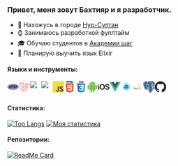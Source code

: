 ### Привет, меня зовут Бахтияр и я разработчик.

- 📍 Нахожусь в городе [Нур-Султан](https://www.google.com/maps/place/%D0%9D%D1%83%D1%80-%D0%A1%D1%83%D0%BB%D1%82%D0%B0%D0%BD)
- ⌚ Занимаюсь разработкой фуллтайм
- 🎓 Обучаю студентов в [Академии шаг](https://astana.itstep.org/)
- 🔮 Планирую выучить язык Elixir

#### Языки и инструменты:
<img align="left" width="26px" src="https://raw.githubusercontent.com/github/explore/ccc16358ac4530c6a69b1b80c7223cd2744dea83/topics/php/php.png" />
<img align="left" width="26px" src="https://raw.githubusercontent.com/github/explore/56a826d05cf762b2b50ecbe7d492a839b04f3fbf/topics/laravel/laravel.png" />
<img align="left" width="26px" src="https://github.com/dart-lang/site-shared/raw/master/src/_assets/image/flutter/icon/64.png" />
<img align="left" width="26px" src="https://raw.githubusercontent.com/dart-lang/site-shared/master/src/_assets/image/dart/logo/64.png" />
<img align="left" width="26px" src="https://raw.githubusercontent.com/github/explore/80688e429a7d4ef2fca1e82350fe8e3517d3494d/topics/javascript/javascript.png" />
<img align="left" width="26px" src="https://raw.githubusercontent.com/github/explore/80688e429a7d4ef2fca1e82350fe8e3517d3494d/topics/html/html.png" />
<img align="left" width="26px" src="https://raw.githubusercontent.com/github/explore/80688e429a7d4ef2fca1e82350fe8e3517d3494d/topics/css/css.png" />
<img align="left" width="26px" src="https://raw.githubusercontent.com/github/explore/80688e429a7d4ef2fca1e82350fe8e3517d3494d/topics/android/android.png" /> 
<img align="left" width="26px" src="https://raw.githubusercontent.com/github/explore/80688e429a7d4ef2fca1e82350fe8e3517d3494d/topics/ios/ios.png" /> 
<img align="left" width="26px" src="https://raw.githubusercontent.com/github/explore/80688e429a7d4ef2fca1e82350fe8e3517d3494d/topics/vue/vue.png" /> 
<img align="left" width="26px" src="https://raw.githubusercontent.com/github/explore/80688e429a7d4ef2fca1e82350fe8e3517d3494d/topics/webpack/webpack.png" /> 
<img align="left" width="26px" src="https://raw.githubusercontent.com/github/explore/80688e429a7d4ef2fca1e82350fe8e3517d3494d/topics/mysql/mysql.png" /> 
<img align="left" width="26px" src="https://raw.githubusercontent.com/github/explore/80688e429a7d4ef2fca1e82350fe8e3517d3494d/topics/postgresql/postgresql.png" /> 
<img align="left" width="26px" src="https://raw.githubusercontent.com/github/explore/89bdd9644f44d1b12180fd512b95574fe4c54617/topics/github-api/github-api.png" /> 

<br />
<br />

#### Статистика:

[![Top Langs](https://github-readme-stats.vercel.app/api/top-langs/?username=inFureal)](https://github.com/anuraghazra/github-readme-stats)
[![Моя статистика](https://github-readme-stats.vercel.app/api?username=inFureal&hide=contribs,prs&show_icons=true)](https://github.com/anuraghazra/github-readme-stats)

#### Репозитории:
[![ReadMe Card](https://github-readme-stats.vercel.app/api/pin/?username=infureal&repo=php-stringable)](https://github.com/infureal/php-stringable)
